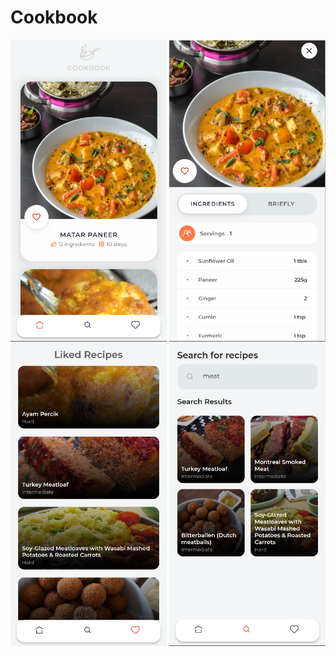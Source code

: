 # Cookbook

<img src="https://raw.githubusercontent.com/e-meyer/cookbook/main/assets/readme/home_screen.png" width="250"/>

<img src="https://raw.githubusercontent.com/e-meyer/cookbook/main/assets/readme/recipe_screen.png" width="250"/>

<img src="https://raw.githubusercontent.com/e-meyer/cookbook/main/assets/readme/liked_screen.png" width="250"/>

<img src="https://raw.githubusercontent.com/e-meyer/cookbook/main/assets/readme/search_screen.png" width="250"/>

